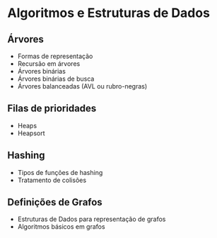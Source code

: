 # Algoritmos e Estruturas de Dados
## Árvores 
* Formas de representação
* Recursão em árvores 
* Árvores binárias 
* Árvores binárias de busca
* Árvores balanceadas (AVL ou rubro-negras) 

## Filas de prioridades
* Heaps 
* Heapsort

## Hashing 
* Tipos de funções de hashing
* Tratamento de colisões

## Definições de Grafos 
* Estruturas de Dados para representação de grafos 
* Algoritmos básicos em grafos
